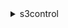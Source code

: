 <details>

<summary>
s3control
</summary>

- <details><summary>create-access-point</summary>

  * --account-id
  * --name
  * --bucket
  * --vpc-configuration
  * --public-access-block-configuration
  * --cli-input-json
  * --cli-input-yaml
  * --generate-cli-skeleton


- <details><summary>create-access-point-for-object-lambda</summary>

  * --account-id
  * --name
  * --configuration
  * --cli-input-json
  * --cli-input-yaml
  * --generate-cli-skeleton


- <details><summary>create-bucket</summary>

  * --acl
  * --bucket
  * --create-bucket-configuration
  * --grant-full-control
  * --grant-read
  * --grant-read-acp
  * --grant-write
  * --grant-write-acp
  * --object-lock-enabled-for-bucket
  * --no-object-lock-enabled-for-bucket
  * --outpost-id
  * --cli-input-json
  * --cli-input-yaml
  * --generate-cli-skeleton


- <details><summary>create-job</summary>

  * --account-id
  * --confirmation-required
  * --no-confirmation-required
  * --operation
  * --report
  * --client-request-token
  * --manifest
  * --description
  * --priority
  * --role-arn
  * --tags
  * --cli-input-json
  * --cli-input-yaml
  * --generate-cli-skeleton


- <details><summary>delete-access-point</summary>

  * --account-id
  * --name
  * --cli-input-json
  * --cli-input-yaml
  * --generate-cli-skeleton


- <details><summary>delete-access-point-for-object-lambda</summary>

  * --account-id
  * --name
  * --cli-input-json
  * --cli-input-yaml
  * --generate-cli-skeleton


- <details><summary>delete-access-point-policy</summary>

  * --account-id
  * --name
  * --cli-input-json
  * --cli-input-yaml
  * --generate-cli-skeleton


- <details><summary>delete-access-point-policy-for-object-lambda</summary>

  * --account-id
  * --name
  * --cli-input-json
  * --cli-input-yaml
  * --generate-cli-skeleton


- <details><summary>delete-bucket</summary>

  * --account-id
  * --bucket
  * --cli-input-json
  * --cli-input-yaml
  * --generate-cli-skeleton


- <details><summary>delete-bucket-lifecycle-configuration</summary>

  * --account-id
  * --bucket
  * --cli-input-json
  * --cli-input-yaml
  * --generate-cli-skeleton


- <details><summary>delete-bucket-policy</summary>

  * --account-id
  * --bucket
  * --cli-input-json
  * --cli-input-yaml
  * --generate-cli-skeleton


- <details><summary>delete-bucket-tagging</summary>

  * --account-id
  * --bucket
  * --cli-input-json
  * --cli-input-yaml
  * --generate-cli-skeleton


- <details><summary>delete-job-tagging</summary>

  * --account-id
  * --job-id
  * --cli-input-json
  * --cli-input-yaml
  * --generate-cli-skeleton


- <details><summary>delete-public-access-block</summary>

  * --account-id
  * --cli-input-json
  * --cli-input-yaml
  * --generate-cli-skeleton


- <details><summary>delete-storage-lens-configuration</summary>

  * --config-id
  * --account-id
  * --cli-input-json
  * --cli-input-yaml
  * --generate-cli-skeleton


- <details><summary>delete-storage-lens-configuration-tagging</summary>

  * --config-id
  * --account-id
  * --cli-input-json
  * --cli-input-yaml
  * --generate-cli-skeleton


- <details><summary>describe-job</summary>

  * --account-id
  * --job-id
  * --cli-input-json
  * --cli-input-yaml
  * --generate-cli-skeleton


- <details><summary>get-access-point</summary>

  * --account-id
  * --name
  * --cli-input-json
  * --cli-input-yaml
  * --generate-cli-skeleton


- <details><summary>get-access-point-configuration-for-object-lambda</summary>

  * --account-id
  * --name
  * --cli-input-json
  * --cli-input-yaml
  * --generate-cli-skeleton


- <details><summary>get-access-point-for-object-lambda</summary>

  * --account-id
  * --name
  * --cli-input-json
  * --cli-input-yaml
  * --generate-cli-skeleton


- <details><summary>get-access-point-policy</summary>

  * --account-id
  * --name
  * --cli-input-json
  * --cli-input-yaml
  * --generate-cli-skeleton


- <details><summary>get-access-point-policy-for-object-lambda</summary>

  * --account-id
  * --name
  * --cli-input-json
  * --cli-input-yaml
  * --generate-cli-skeleton


- <details><summary>get-access-point-policy-status</summary>

  * --account-id
  * --name
  * --cli-input-json
  * --cli-input-yaml
  * --generate-cli-skeleton


- <details><summary>get-access-point-policy-status-for-object-lambda</summary>

  * --account-id
  * --name
  * --cli-input-json
  * --cli-input-yaml
  * --generate-cli-skeleton


- <details><summary>get-bucket</summary>

  * --account-id
  * --bucket
  * --cli-input-json
  * --cli-input-yaml
  * --generate-cli-skeleton


- <details><summary>get-bucket-lifecycle-configuration</summary>

  * --account-id
  * --bucket
  * --cli-input-json
  * --cli-input-yaml
  * --generate-cli-skeleton


- <details><summary>get-bucket-policy</summary>

  * --account-id
  * --bucket
  * --cli-input-json
  * --cli-input-yaml
  * --generate-cli-skeleton


- <details><summary>get-bucket-tagging</summary>

  * --account-id
  * --bucket
  * --cli-input-json
  * --cli-input-yaml
  * --generate-cli-skeleton


- <details><summary>get-job-tagging</summary>

  * --account-id
  * --job-id
  * --cli-input-json
  * --cli-input-yaml
  * --generate-cli-skeleton


- <details><summary>get-public-access-block</summary>

  * --account-id
  * --cli-input-json
  * --cli-input-yaml
  * --generate-cli-skeleton


- <details><summary>get-storage-lens-configuration</summary>

  * --config-id
  * --account-id
  * --cli-input-json
  * --cli-input-yaml
  * --generate-cli-skeleton


- <details><summary>get-storage-lens-configuration-tagging</summary>

  * --config-id
  * --account-id
  * --cli-input-json
  * --cli-input-yaml
  * --generate-cli-skeleton


- <details><summary>help</summary>

  * 


- <details><summary>list-access-points</summary>

  * --account-id
  * --bucket
  * --next-token
  * --max-results
  * --cli-input-json
  * --cli-input-yaml
  * --generate-cli-skeleton


- <details><summary>list-access-points-for-object-lambda</summary>

  * --account-id
  * --cli-input-json
  * --cli-input-yaml
  * --starting-token
  * --page-size
  * --max-items
  * --generate-cli-skeleton


- <details><summary>list-jobs</summary>

  * --account-id
  * --job-statuses
  * --next-token
  * --max-results
  * --cli-input-json
  * --cli-input-yaml
  * --generate-cli-skeleton


- <details><summary>list-regional-buckets</summary>

  * --account-id
  * --next-token
  * --max-results
  * --outpost-id
  * --cli-input-json
  * --cli-input-yaml
  * --generate-cli-skeleton


- <details><summary>list-storage-lens-configurations</summary>

  * --account-id
  * --next-token
  * --cli-input-json
  * --cli-input-yaml
  * --generate-cli-skeleton


- <details><summary>put-access-point-configuration-for-object-lambda</summary>

  * --account-id
  * --name
  * --configuration
  * --cli-input-json
  * --cli-input-yaml
  * --generate-cli-skeleton


- <details><summary>put-access-point-policy</summary>

  * --account-id
  * --name
  * --policy
  * --cli-input-json
  * --cli-input-yaml
  * --generate-cli-skeleton


- <details><summary>put-access-point-policy-for-object-lambda</summary>

  * --account-id
  * --name
  * --policy
  * --cli-input-json
  * --cli-input-yaml
  * --generate-cli-skeleton


- <details><summary>put-bucket-lifecycle-configuration</summary>

  * --account-id
  * --bucket
  * --lifecycle-configuration
  * --cli-input-json
  * --cli-input-yaml
  * --generate-cli-skeleton


- <details><summary>put-bucket-policy</summary>

  * --account-id
  * --bucket
  * --confirm-remove-self-bucket-access
  * --no-confirm-remove-self-bucket-access
  * --policy
  * --cli-input-json
  * --cli-input-yaml
  * --generate-cli-skeleton


- <details><summary>put-bucket-tagging</summary>

  * --account-id
  * --bucket
  * --tagging
  * --cli-input-json
  * --cli-input-yaml
  * --generate-cli-skeleton


- <details><summary>put-job-tagging</summary>

  * --account-id
  * --job-id
  * --tags
  * --cli-input-json
  * --cli-input-yaml
  * --generate-cli-skeleton


- <details><summary>put-public-access-block</summary>

  * --public-access-block-configuration
  * --account-id
  * --cli-input-json
  * --cli-input-yaml
  * --generate-cli-skeleton


- <details><summary>put-storage-lens-configuration</summary>

  * --config-id
  * --account-id
  * --storage-lens-configuration
  * --tags
  * --cli-input-json
  * --cli-input-yaml
  * --generate-cli-skeleton


- <details><summary>put-storage-lens-configuration-tagging</summary>

  * --config-id
  * --account-id
  * --tags
  * --cli-input-json
  * --cli-input-yaml
  * --generate-cli-skeleton


- <details><summary>update-job-priority</summary>

  * --account-id
  * --job-id
  * --priority
  * --cli-input-json
  * --cli-input-yaml
  * --generate-cli-skeleton


- <details><summary>update-job-status</summary>

  * --account-id
  * --job-id
  * --requested-job-status
  * --status-update-reason
  * --cli-input-json
  * --cli-input-yaml
  * --generate-cli-skeleton


</details>

